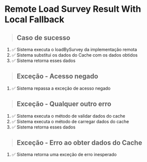 # Remote Load Survey Result With Local Fallback

> ## Caso de sucesso

1. ✅ Sistema executa o loadBySurvey da implementação remota
2. ✅ Sistema substitui os dados do Cache com os dados obtidos
3. ✅ Sistema retorna esses dados

> ## Exceção - Acesso negado

1. ✅ Sistema repassa a exceção de acesso negado

> ## Exceção - Qualquer outro erro

1. ✅ Sistema executa o método de validar dados do cache
2. ✅ Sistema executa o método de carregar dados do cache
3. ✅ Sistema retorna esses dados

> ## Exceção - Erro ao obter dados do Cache

1. ✅ Sistema retorna uma exceção de erro inesperado
